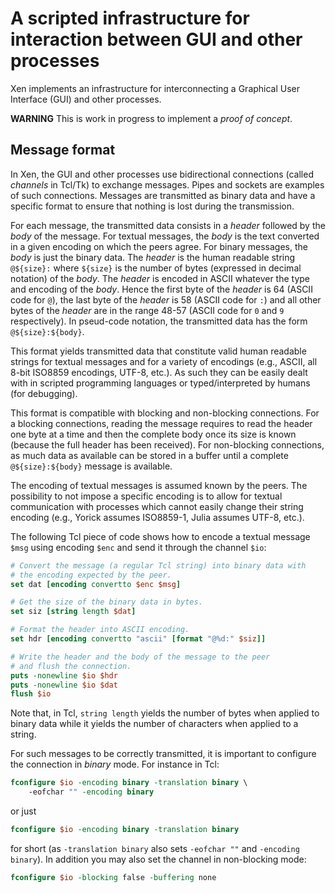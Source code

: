 # A scripted infrastructure for interaction between GUI and other processes

Xen implements an infrastructure for interconnecting a Graphical User Interface
(GUI) and other processes.

**WARNING** This is work in progress to implement a *proof of concept*.


## Message format

In Xen, the GUI and other processes use bidirectional connections (called
*channels* in Tcl/Tk) to exchange messages.  Pipes and sockets are examples of
such connections.  Messages are transmitted as binary data and have a specific
format to ensure that nothing is lost during the transmission.

For each message, the transmitted data consists in a *header* followed by the
*body* of the message.  For textual messages, the *body* is the text converted
in a given encoding on which the peers agree.  For binary messages, the *body*
is just the binary data.  The *header* is the human readable string `@${size}:`
where `${size}` is the number of bytes (expressed in decimal notation) of the
*body*.  The *header* is encoded in ASCII whatever the type and encoding of the
*body*.  Hence the first byte of the *header* is 64 (ASCII code for `@`), the
last byte of the *header* is 58 (ASCII code for `:`) and all other bytes of the
*header* are in the range 48-57 (ASCII code for `0` and `9` respectively).  In
pseud-code notation, the transmitted data has the form `@${size}:${body}`.

This format yields transmitted data that constitute valid human readable
strings for textual messages and for a variety of encodings (e.g., ASCII, all
8-bit ISO8859 encodings, UTF-8, etc.).  As such they can be easily dealt with
in scripted programming languages or typed/interpreted by humans (for
debugging).

This format is compatible with blocking and non-blocking connections.  For a
blocking connections, reading the message requires to read the header one byte
at a time and then the complete body once its size is known (because the full
header has been received).  For non-blocking connections, as much data as
available can be stored in a buffer until a complete `@${size}:${body}` message
is available.

The encoding of textual messages is assumed known by the peers.  The
possibility to not impose a specific encoding is to allow for textual
communication with processes which cannot easily change their string encoding
(e.g., Yorick assumes ISO8859-1, Julia assumes UTF-8, etc.).

The following Tcl piece of code shows how to encode a textual message `$msg`
using encoding `$enc` and send it through the channel `$io`:

```.tcl
# Convert the message (a regular Tcl string) into binary data with
# the encoding expected by the peer.
set dat [encoding convertto $enc $msg]

# Get the size of the binary data in bytes.
set siz [string length $dat]

# Format the header into ASCII encoding.
set hdr [encoding convertto "ascii" [format "@%d:" $siz]]

# Write the header and the body of the message to the peer
# and flush the connection.
puts -nonewline $io $hdr
puts -nonewline $io $dat
flush $io
```

Note that, in Tcl, `string length` yields the number of bytes when applied to
binary data while it yields the number of characters when applied to a string.

For such messages to be correctly transmitted, it is important to configure
the connection in *binary* mode.  For instance in Tcl:

```.tcl
fconfigure $io -encoding binary -translation binary \
    -eofchar "" -encoding binary
```

or just

```.tcl
fconfigure $io -encoding binary -translation binary
```

for short (as `-translation binary` also sets `-eofchar ""` and `-encoding
binary`).  In addition you may also set the channel in non-blocking mode:

```.tcl
fconfigure $io -blocking false -buffering none
```
